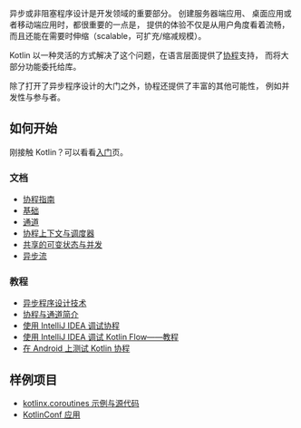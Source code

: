 [//]: # (title: 协程)

异步或非阻塞程序设计是开发领域的重要部分。 创建服务器端应用、
桌面应用或者移动端应用时，都很重要的一点是， 提供的体验不仅是从用户角度看着流畅，
而且还能在需要时伸缩（scalable，可扩充/缩减规模）。

Kotlin 以一种灵活的方式解决了这个问题，在语言层面提供了[协程](https://en.wikipedia.org/wiki/Coroutine)支持，
而将大部分功能委托给库。

除了打开了异步程序设计的大门之外，协程还提供了丰富的其他可能性，
例如并发性与参与者。

## 如何开始

刚接触 Kotlin？可以看看[入门](getting-started.md)页。

### 文档

- [协程指南](coroutines-guide.md)
- [基础](coroutines-basics.md)
- [通道](channels.md)
- [协程上下文与调度器](coroutine-context-and-dispatchers.md)
- [共享的可变状态与并发](shared-mutable-state-and-concurrency.md)
- [异步流](flow.md)

### 教程

- [异步程序设计技术](async-programming.md)
- [协程与通道简介](coroutines-and-channels.md)
- [使用 IntelliJ IDEA 调试协程](debug-coroutines-with-idea.md)
- [使用 IntelliJ IDEA 调试 Kotlin Flow——教程](debug-flow-with-idea.md)
- [在 Android 上测试 Kotlin 协程](https://developer.android.com/kotlin/coroutines/test)

## 样例项目

- [kotlinx.coroutines 示例与源代码](https://github.com/Kotlin/kotlin-coroutines/tree/master/examples)
- [KotlinConf 应用](https://github.com/JetBrains/kotlinconf-app)


